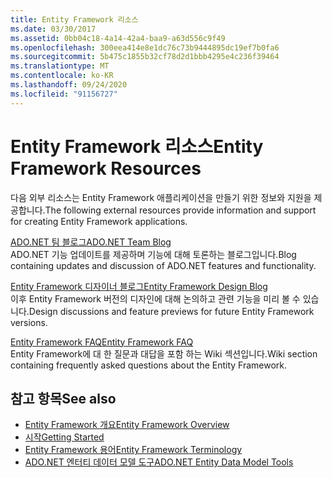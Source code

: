 ```yaml
---
title: Entity Framework 리소스
ms.date: 03/30/2017
ms.assetid: 0bb04c18-4a14-42a4-baa9-a63d556c9f49
ms.openlocfilehash: 300eea414e8e1dc76c73b9444895dc19ef7b0fa6
ms.sourcegitcommit: 5b475c1855b32cf78d2d1bbb4295e4c236f39464
ms.translationtype: MT
ms.contentlocale: ko-KR
ms.lasthandoff: 09/24/2020
ms.locfileid: "91156727"
---
```

# <a name="entity-framework-resources"></a><span data-ttu-id="21a40-102">Entity Framework 리소스</span><span class="sxs-lookup"><span data-stu-id="21a40-102">Entity Framework Resources</span></span>

<span data-ttu-id="21a40-103">다음 외부 리소스는 Entity Framework 애플리케이션을 만들기 위한 정보와 지원을 제공합니다.</span><span class="sxs-lookup"><span data-stu-id="21a40-103">The following external resources provide information and support for creating Entity Framework applications.</span></span>  
  
 [<span data-ttu-id="21a40-104">ADO.NET 팀 블로그</span><span class="sxs-lookup"><span data-stu-id="21a40-104">ADO.NET Team Blog</span></span>](/archive/blogs/adonet/)  
 <span data-ttu-id="21a40-105">ADO.NET 기능 업데이트를 제공하며 기능에 대해 토론하는 블로그입니다.</span><span class="sxs-lookup"><span data-stu-id="21a40-105">Blog containing updates and discussion of ADO.NET features and functionality.</span></span>  
  
 [<span data-ttu-id="21a40-106">Entity Framework 디자이너 블로그</span><span class="sxs-lookup"><span data-stu-id="21a40-106">Entity Framework Design Blog</span></span>](/archive/blogs/efdesign)  
 <span data-ttu-id="21a40-107">이후 Entity Framework 버전의 디자인에 대해 논의하고 관련 기능을 미리 볼 수 있습니다.</span><span class="sxs-lookup"><span data-stu-id="21a40-107">Design discussions and feature previews for future Entity Framework versions.</span></span>  
  
 [<span data-ttu-id="21a40-108">Entity Framework FAQ</span><span class="sxs-lookup"><span data-stu-id="21a40-108">Entity Framework FAQ</span></span>](https://social.technet.microsoft.com/wiki/contents/articles/3737.entity-framework-faq.aspx)  
 <span data-ttu-id="21a40-109">Entity Framework에 대 한 질문과 대답을 포함 하는 Wiki 섹션입니다.</span><span class="sxs-lookup"><span data-stu-id="21a40-109">Wiki section containing frequently asked questions about the Entity Framework.</span></span>  
  
## <a name="see-also"></a><span data-ttu-id="21a40-110">참고 항목</span><span class="sxs-lookup"><span data-stu-id="21a40-110">See also</span></span>

- [<span data-ttu-id="21a40-111">Entity Framework 개요</span><span class="sxs-lookup"><span data-stu-id="21a40-111">Entity Framework Overview</span></span>](overview.md)
- [<span data-ttu-id="21a40-112">시작</span><span class="sxs-lookup"><span data-stu-id="21a40-112">Getting Started</span></span>](getting-started.md)
- [<span data-ttu-id="21a40-113">Entity Framework 용어</span><span class="sxs-lookup"><span data-stu-id="21a40-113">Entity Framework Terminology</span></span>](terminology.md)
- <span data-ttu-id="21a40-114">[ADO.NET 엔터티 데이터 모델 도구](/previous-versions/dotnet/netframework-4.0/bb399249(v=vs.100))</span><span class="sxs-lookup"><span data-stu-id="21a40-114">[ADO.NET Entity Data Model Tools](/previous-versions/dotnet/netframework-4.0/bb399249(v=vs.100))</span></span>

